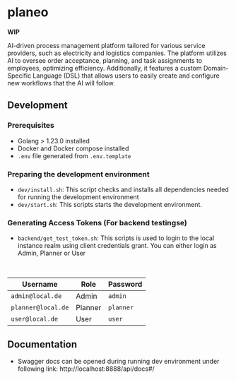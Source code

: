 # planeo

**WIP**

AI-driven process management platform tailored for various service providers, such as electricity and logistics companies. The platform utilizes AI to oversee order acceptance, planning, and task assignments to employees, optimizing efficiency. Additionally, it features a custom Domain-Specific Language (DSL) that allows users to easily create and configure new workflows that the AI will follow.

## Development

### Prerequisites ###
- Golang > 1.23.0 installed
- Docker and Docker compose installed
- `.env` file generated from `.env.template`

### Preparing the development environment

- `dev/install.sh`: This script checks and installs all dependencies needed for running the development environment
- `dev/start.sh`: This scripts starts the development environment.

### Generating Access Tokens (For backend testingse)

- `backend/get_test_token.sh`: This scripts is used to login to the local instance realm using client credentials grant. You can either login as Admin, Planner or User

<br>
<center>

| Username              | Role      | Password  |
|-----------------------|---------- |---------- |
| `admin@local.de`      | Admin     | `admin`   |
| `planner@local.de`    | Planner   | `planner` |
| `user@local.de`       | User      | `user`    |

</center>

## Documentation

- Swagger docs can be opened during running dev environment under following link: http://localhost:8888/api/docs#/